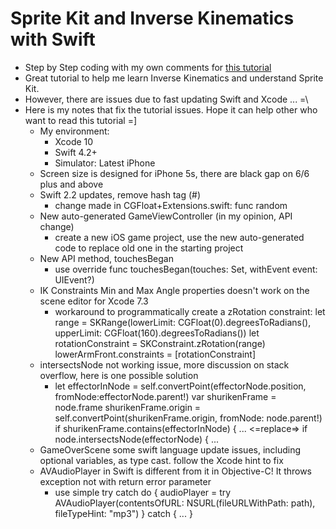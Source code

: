 # Sprite Kit and Inverse Kinematics with Swift
* Step by Step coding with my own comments for [this tutorial](https://www.raywenderlich.com/80917/sprite-kit-inverse-kinematics-swift)<br />
* Great tutorial to help me learn Inverse Kinematics and understand Sprite Kit.
* However, there are issues due to fast updating Swift and Xcode ... =\
* Here is my notes that fix the tutorial issues. Hope it can help other who want to read this tutorial =]
	+ My environment:
		- Xcode 10
		- Swift 4.2+
		- Simulator: Latest iPhone  
	* Screen size is designed for iPhone 5s, there are black gap on 6/6 plus and above 
	* Swift 2.2 updates, remove hash tag (#)
		- change made in CGFloat+Extensions.swift: func random
	* New auto-generated GameViewController (in my opinion, API change)
		- create a new iOS game project, use the new auto-generated code to replace old one in the starting project 
	* New API method, touchesBegan
		- use override func touchesBegan(touches: Set<UITouch>, withEvent event: UIEvent?)
	* IK Constraints Min and Max Angle properties doesn't work on the scene editor for Xcode 7.3
		- workaround to programmatically create a zRotation constraint: 
		let range = SKRange(lowerLimit: CGFloat(0).degreesToRadians(),
	            upperLimit: CGFloat(160).degreesToRadians())
		let rotationConstraint = SKConstraint.zRotation(range)
		lowerArmFront.constraints = [rotationConstraint]
	* intersectsNode not working issue, more discussion on stack overflow, here is one possible solution
		- let effectorInNode = self.convertPoint(effectorNode.position, fromNode:effectorNode.parent!) 
		var shurikenFrame = node.frame 
		shurikenFrame.origin = self.convertPoint(shurikenFrame.origin, fromNode: node.parent!) 
		if shurikenFrame.contains(effectorInNode) { ...
		<=replace=>
		if node.intersectsNode(effectorNode) { ...
	* GameOverScene some swift language update issues, including optional variables, as type cast. follow the Xcode hint to fix
	* AVAudioPlayer in Swift is different from it in Objective-C! It throws exception not with return error parameter
		- use simple try catch
		do {
	        audioPlayer = try AVAudioPlayer(contentsOfURL: NSURL(fileURLWithPath: path), fileTypeHint: "mp3")
	    } catch {
	    	...
	    }
